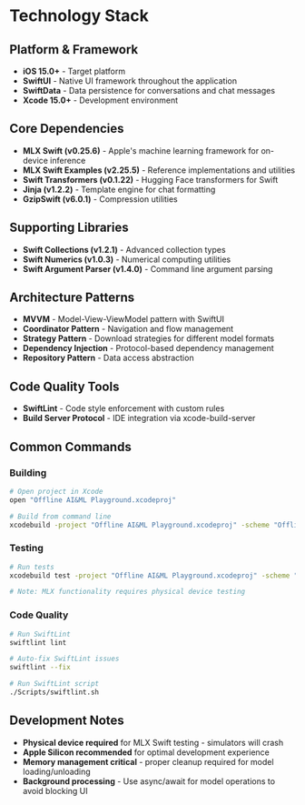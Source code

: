 # Technology Stack

## Platform & Framework
- **iOS 15.0+** - Target platform
- **SwiftUI** - Native UI framework throughout the application
- **SwiftData** - Data persistence for conversations and chat messages
- **Xcode 15.0+** - Development environment

## Core Dependencies
- **MLX Swift (v0.25.6)** - Apple's machine learning framework for on-device inference
- **MLX Swift Examples (v2.25.5)** - Reference implementations and utilities
- **Swift Transformers (v0.1.22)** - Hugging Face transformers for Swift
- **Jinja (v1.2.2)** - Template engine for chat formatting
- **GzipSwift (v6.0.1)** - Compression utilities

## Supporting Libraries
- **Swift Collections (v1.2.1)** - Advanced collection types
- **Swift Numerics (v1.0.3)** - Numerical computing utilities
- **Swift Argument Parser (v1.4.0)** - Command line argument parsing

## Architecture Patterns
- **MVVM** - Model-View-ViewModel pattern with SwiftUI
- **Coordinator Pattern** - Navigation and flow management
- **Strategy Pattern** - Download strategies for different model formats
- **Dependency Injection** - Protocol-based dependency management
- **Repository Pattern** - Data access abstraction

## Code Quality Tools
- **SwiftLint** - Code style enforcement with custom rules
- **Build Server Protocol** - IDE integration via xcode-build-server

## Common Commands

### Building
```bash
# Open project in Xcode
open "Offline AI&ML Playground.xcodeproj"

# Build from command line
xcodebuild -project "Offline AI&ML Playground.xcodeproj" -scheme "Offline AI&ML Playground" build
```

### Testing
```bash
# Run tests
xcodebuild test -project "Offline AI&ML Playground.xcodeproj" -scheme "Offline AI&ML Playground" -destination "platform=iOS Simulator,name=iPhone 15"

# Note: MLX functionality requires physical device testing
```

### Code Quality
```bash
# Run SwiftLint
swiftlint lint

# Auto-fix SwiftLint issues
swiftlint --fix

# Run SwiftLint script
./Scripts/swiftlint.sh
```

## Development Notes
- **Physical device required** for MLX Swift testing - simulators will crash
- **Apple Silicon recommended** for optimal development experience
- **Memory management critical** - proper cleanup required for model loading/unloading
- **Background processing** - Use async/await for model operations to avoid blocking UI